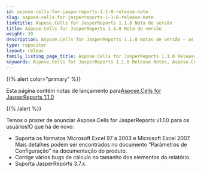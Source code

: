 ```yaml
---
id: aspose-cells-for-jasperreports-1-1-0-release-note
slug: aspose-cells-for-jasperreports-1-1-0-release-note
linktitle: Aspose.Cells for JasperReports 1.1.0 Nota de versão
title: Aspose.Cells for JasperReports 1.1.0 Nota de versão
weight: 20
description: Aspose.Cells for JasperReports 1.1.0 Notas de versão – as últimas melhorias, novos recursos e correções
type: repositor
layout: releas
family_listing_page_title: Aspose.Cells for JasperReports 1.1.0 Release Note
keywords: Aspose.Cells for JasperReports 1.1.0 Release Notes, Aspose.Cells for JasperReports 1.1.0 updates and fixe
---
```

{{% alert color="primary" %}} 

 Esta página contém notas de lançamento para[Aspose.Cells for JasperReports 1.1.0](https://releases.aspose.com/cells/jasperreports/new-releases/aspose.cells-for-jasperreports-1.1.0/)

{{% /alert %}} 

 Temos o prazer de anunciar Aspose.Cells for JasperReports v1.1.0 para os usuários!O que há de novo:

- Suporta os formatos Microsoft Excel 97 a 2003 e Microsoft Excel 2007. Mais detalhes podem ser encontrados no documento “Parâmetros de Configuração” na documentação do produto.
- Corrige vários bugs de cálculo no tamanho dos elementos do relatório.
- Suporta JasperReports 3.7.x.
